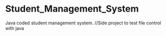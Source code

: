 # Student_Management_System

Java coded student management system. //Side project to test file control with java
